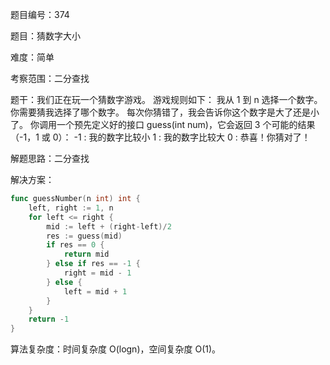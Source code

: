 题目编号：374

题目：猜数字大小

难度：简单

考察范围：二分查找

题干：我们正在玩一个猜数字游戏。 游戏规则如下：
我从 1 到 n 选择一个数字。 你需要猜我选择了哪个数字。
每次你猜错了，我会告诉你这个数字是大了还是小了。
你调用一个预先定义好的接口 guess(int num)，它会返回 3 个可能的结果（-1，1 或 0）：
-1 : 我的数字比较小
 1 : 我的数字比较大
 0 : 恭喜！你猜对了！

解题思路：二分查找

解决方案：

```go
func guessNumber(n int) int {
    left, right := 1, n
    for left <= right {
        mid := left + (right-left)/2
        res := guess(mid)
        if res == 0 {
            return mid
        } else if res == -1 {
            right = mid - 1
        } else {
            left = mid + 1
        }
    }
    return -1
}
```

算法复杂度：时间复杂度 O(logn)，空间复杂度 O(1)。